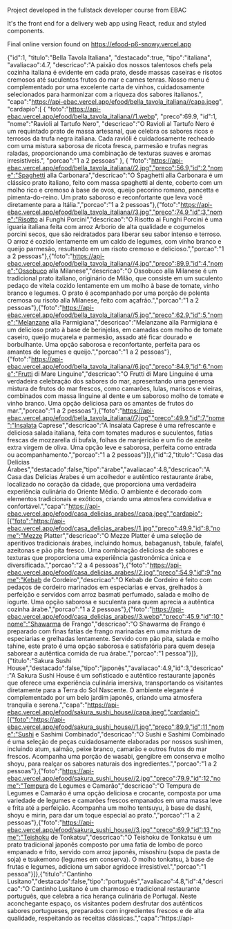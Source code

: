 Project developed in the fullstack developer course from EBAC

It's the front end for a delivery web app using React, redux and styled components.

Final online version found on https://efood-p6-snowy.vercel.app


{"id":1,
"titulo":"Bella Tavola Italiana",
"destacado":true,
"tipo":"italiana",
"avaliacao":4.7,
"descricao":"A paixão dos nossos talentosos chefs pela cozinha italiana é evidente em cada prato, desde massas caseiras e risotos cremosos até suculentos frutos do mar e carnes tenras. Nosso menu é complementado por uma excelente carta de vinhos, cuidadosamente selecionados para harmonizar com a riqueza dos sabores italianos.",
"capa":"https://api-ebac.vercel.app/efood/bella_tavola_italiana//capa.jpeg",
"cardapio":[
    {
        "foto":"https://api-ebac.vercel.app/efood/bella_tavola_italiana//1.webp",
        "preco":69.9,
        "id":1,
        "nome":"Ravioli al Tartufo Nero",
        "descricao":"O Ravioli al Tartufo Nero é um requintado prato de massa artesanal, que celebra os sabores ricos e terrosos da trufa negra italiana. Cada ravióli é cuidadosamente recheado com uma mistura saborosa de ricota fresca, parmesão e trufas negras raladas, proporcionando uma combinação de texturas suaves e aromas irresistíveis.",
        "porcao":"1 a 2 pessoas"
    },
    {
        "foto":"https://api-ebac.vercel.app/efood/bella_tavola_italiana//2.jpg","preco":56.9,"id":2,"nome":"Spaghetti alla Carbonara","descricao":"O Spaghetti alla Carbonara é um clássico prato italiano, feito com massa spaghetti al dente, coberto com um molho rico e cremoso à base de ovos, queijo pecorino romano, pancetta e pimenta-do-reino. Um prato saboroso e reconfortante que leva você diretamente para a Itália.","porcao":"1 a 2 pessoas"},{"foto":"https://api-ebac.vercel.app/efood/bella_tavola_italiana//3.jpg","preco":74.9,"id":3,"nome":"Risotto ai Funghi Porcini","descricao":"O Risotto ai Funghi Porcini é uma iguaria italiana feita com arroz Arborio de alta qualidade e cogumelos porcini secos, que são reidratados para liberar seu sabor intenso e terroso. O arroz é cozido lentamente em um caldo de legumes, com vinho branco e queijo parmesão, resultando em um risoto cremoso e delicioso.","porcao":"1 a 2 pessoas"},{"foto":"https://api-ebac.vercel.app/efood/bella_tavola_italiana//4.jpg","preco":89.9,"id":4,"nome":"Ossobuco alla Milanese","descricao":"O Ossobuco alla Milanese é um tradicional prato italiano, originário de Milão, que consiste em um suculento pedaço de vitela cozido lentamente em um molho à base de tomate, vinho branco e legumes. O prato é acompanhado por uma porção de polenta cremosa ou risoto alla Milanese, feito com açafrão.","porcao":"1 a 2 pessoas"},{"foto":"https://api-ebac.vercel.app/efood/bella_tavola_italiana//5.jpg","preco":62.9,"id":5,"nome":"Melanzane alla Parmigiana","descricao":"Melanzane alla Parmigiana é um delicioso prato à base de berinjelas, em camadas com molho de tomate caseiro, queijo muçarela e parmesão, assado até ficar dourado e borbulhante. Uma opção saborosa e reconfortante, perfeita para os amantes de legumes e queijo.","porcao":"1 a 2 pessoas"},{"foto":"https://api-ebac.vercel.app/efood/bella_tavola_italiana//6.jpg","preco":84.9,"id":6,"nome":"Frutti di Mare Linguine","descricao":"O Frutti di Mare Linguine é uma verdadeira celebração dos sabores do mar, apresentando uma generosa mistura de frutos do mar frescos, como camarões, lulas, mariscos e vieiras, combinados com massa linguine al dente e um saboroso molho de tomate e vinho branco. Uma opção deliciosa para os amantes de frutos do mar.","porcao":"1 a 2 pessoas"},{"foto":"https://api-ebac.vercel.app/efood/bella_tavola_italiana//7.jpg","preco":49.9,"id":7,"nome":"Insalata Caprese","descricao":"A Insalata Caprese é uma refrescante e deliciosa salada italiana, feita com tomates maduros e suculentos, fatias frescas de mozzarella di bufala, folhas de manjericão e um fio de azeite extra virgem de oliva. Uma opção leve e saborosa, perfeita como entrada ou acompanhamento.","porcao":"1 a 2 pessoas"}]},{"id":2,"titulo":"Casa das Delícias Árabes","destacado":false,"tipo":"árabe","avaliacao":4.8,"descricao":"A Casa das Delícias Árabes é um acolhedor e autêntico restaurante árabe, localizado no coração da cidade, que proporciona uma verdadeira experiência culinária do Oriente Médio. O ambiente é decorado com elementos tradicionais e exóticos, criando uma atmosfera convidativa e confortável.","capa":"https://api-ebac.vercel.app/efood/casa_delicias_arabes//capa.jpeg","cardapio":[{"foto":"https://api-ebac.vercel.app/efood/casa_delicias_arabes//1.jpg","preco":49.9,"id":8,"nome":"Mezze Platter","descricao":"O Mezze Platter é uma seleção de aperitivos tradicionais árabes, incluindo homus, babaganush, tabule, falafel, azeitonas e pão pita fresco. Uma combinação deliciosa de sabores e texturas que proporciona uma experiência gastronômica única e diversificada.","porcao":"2 a 4 pessoas"},{"foto":"https://api-ebac.vercel.app/efood/casa_delicias_arabes//2.jpg","preco":54.9,"id":9,"nome":"Kebab de Cordeiro","descricao":"O Kebab de Cordeiro é feito com pedaços de cordeiro marinados em especiarias e ervas, grelhados à perfeição e servidos com arroz basmati perfumado, salada e molho de iogurte. Uma opção saborosa e suculenta para quem aprecia a autêntica cozinha árabe.","porcao":"1 a 2 pessoas"},{"foto":"https://api-ebac.vercel.app/efood/casa_delicias_arabes//3.webp","preco":45.9,"id":10,"nome":"Shawarma de Frango","descricao":"O Shawarma de Frango é preparado com finas fatias de frango marinadas em uma mistura de especiarias e grelhadas lentamente. Servido com pão pita, salada e molho tahine, este prato é uma opção saborosa e satisfatória para quem deseja saborear a autêntica comida de rua árabe.","porcao":"1 pessoa"}]},{"titulo":"Sakura Sushi House","destacado":false,"tipo":"japonês","avaliacao":4.9,"id":3,"descricao":"A Sakura Sushi House é um sofisticado e autêntico restaurante japonês que oferece uma experiência culinária imersiva, transportando os visitantes diretamente para a Terra do Sol Nascente. O ambiente elegante é complementado por um belo jardim japonês, criando uma atmosfera tranquila e serena.","capa":"https://api-ebac.vercel.app/efood/sakura_sushi_house//capa.jpeg","cardapio":[{"foto":"https://api-ebac.vercel.app/efood/sakura_sushi_house//1.jpg","preco":89.9,"id":11,"nome":"Sushi e Sashimi Combinado","descricao":"O Sushi e Sashimi Combinado é uma seleção de peças cuidadosamente elaboradas por nossos sushimen, incluindo atum, salmão, peixe branco, camarão e outros frutos do mar frescos. Acompanha uma porção de wasabi, gengibre em conserva e molho shoyu, para realçar os sabores naturais dos ingredientes.","porcao":"1 a 2 pessoas"},{"foto":"https://api-ebac.vercel.app/efood/sakura_sushi_house//2.jpg","preco":79.9,"id":12,"nome":"Tempura de Legumes e Camarão","descricao":"O Tempura de Legumes e Camarão é uma opção deliciosa e crocante, composta por uma variedade de legumes e camarões frescos empanados em uma massa leve e frita até a perfeição. Acompanha um molho tentsuyu, à base de dashi, shoyu e mirin, para dar um toque especial ao prato.","porcao":"1 a 2 pessoas"},{"foto":"https://api-ebac.vercel.app/efood/sakura_sushi_house//3.jpg","preco":69.9,"id":13,"nome":"Teishoku de Tonkatsu","descricao":"O Teishoku de Tonkatsu é um prato tradicional japonês composto por uma fatia de lombo de porco empanado e frito, servido com arroz japonês, misoshiru (sopa de pasta de soja) e tsukemono (legumes em conserva). O molho tonkatsu, à base de frutas e legumes, adiciona um sabor agridoce irresistível.","porcao":"1 pessoa"}]},{"titulo":"Cantinho Lusitano","destacado":false,"tipo":"português","avaliacao":4.8,"id":4,"descricao":"O Cantinho Lusitano é um charmoso e tradicional restaurante português, que celebra a rica herança culinária de Portugal. Neste aconchegante espaço, os visitantes podem desfrutar dos autênticos sabores portugueses, preparados com ingredientes frescos e de alta qualidade, respeitando as receitas clássicas.","capa":"https://api-